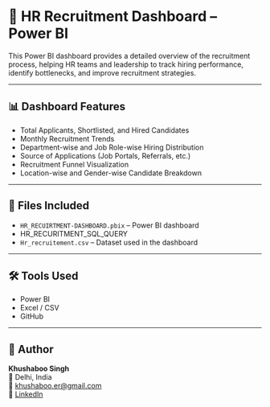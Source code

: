 # 👥 HR Recruitment Dashboard – Power BI

This Power BI dashboard provides a detailed overview of the recruitment process, helping HR teams and leadership to track hiring performance, identify bottlenecks, and improve recruitment strategies.

---

## 📊 Dashboard Features

- Total Applicants, Shortlisted, and Hired Candidates
- Monthly Recruitment Trends
- Department-wise and Job Role-wise Hiring Distribution
- Source of Applications (Job Portals, Referrals, etc.)
- Recruitment Funnel Visualization
- Location-wise and Gender-wise Candidate Breakdown

---

## 📁 Files Included

- `HR_RECUIRTMENT-DASHBOARD.pbix` – Power BI dashboard
- HR_RECURITMENT_SQL_QUERY
- `Hr_recruitement.csv` – Dataset used in the dashboard

---

## 🛠 Tools Used

- Power BI  
- Excel / CSV  
- GitHub  

---

## 📎 Author

**Khushaboo Singh**  
📍 Delhi, India  
📧 khushaboo.er@gmail.com  
🔗 [LinkedIn](https://www.linkedin.com/in/khushaboo-singh-45007338)
